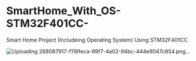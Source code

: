 # SmartHome_With_OS-STM32F401CC-
Smart Home Project (Includeing Operating System) Using  STM32F401CC



![Uploading 268087917-f116feca-99f7-4a02-94bc-444e9047c854.png…]()

